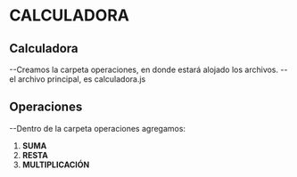 # CALCULADORA


## Calculadora

 --Creamos la carpeta operaciones, en donde estará alojado los archivos.
 --el archivo principal, es calculadora.js
## Operaciones
--Dentro de la carpeta operaciones agregamos:
1. **SUMA**
2. **RESTA**
3. **MULTIPLICACIÓN**

